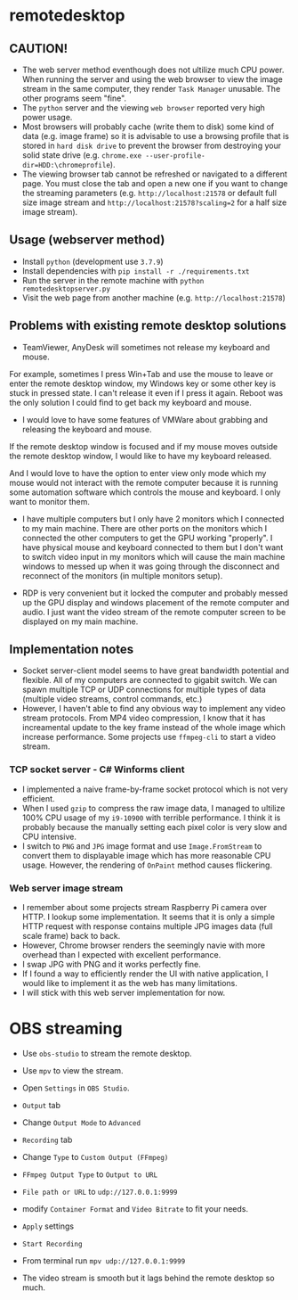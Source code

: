 # remotedesktop

## CAUTION!

- The web server method eventhough does not ultilize much CPU power. When running the server and using the web browser to view the image stream in the same computer, they render `Task Manager` unusable. The other programs seem "fine".
- The `python` server and the viewing `web browser` reported very high power usage.
- Most browsers will probably cache (write them to disk) some kind of data (e.g. image frame) so it is advisable to use a browsing profile that is stored in `hard disk drive` to prevent the browser from destroying your solid state drive (e.g. `chrome.exe --user-profile-dir=HDD:\chromeprofile`).
- The viewing browser tab cannot be refreshed or navigated to a different page. You must close the tab and open a new one if you want to change the streaming parameters (e.g. `http://localhost:21578` or default full size image stream and `http://localhost:21578?scaling=2` for a half size image stream).

## Usage (webserver method)

- Install `python` (development use `3.7.9`)
- Install dependencies with `pip install -r ./requirements.txt`
- Run the server in the remote machine with `python remotedesktopserver.py`
- Visit the web page from another machine (e.g. `http://localhost:21578`)

## Problems with existing remote desktop solutions

- TeamViewer, AnyDesk will sometimes not release my keyboard and mouse.

For example, sometimes I press Win+Tab and use the mouse to leave or enter the remote desktop window, my Windows key or some other key is stuck in pressed state. I can't release it even if I press it again. Reboot was the only solution I could find to get back my keyboard and mouse.

- I would love to have some features of VMWare about grabbing and releasing the keyboard and mouse.

If the remote desktop window is focused and if my mouse moves outside the remote desktop window, I would like to have my keyboard released.

And I would love to have the option to enter view only mode which my mouse would not interact with the remote computer because it is running some automation software which controls the mouse and keyboard. I only want to monitor them.

- I have multiple computers but I only have 2 monitors which I connected to my main machine. There are other ports on the monitors which I connected the other computers to get the GPU working "properly". I have physical mouse and keyboard connected to them but I don't want to switch video input in my monitors which will cause the main machine windows to messed up when it was going through the disconnect and reconnect of the monitors (in multiple monitors setup).

- RDP is very convenient but it locked the computer and probably messed up the GPU display and windows placement of the remote computer and audio. I just want the video stream of the remote computer screen to be displayed on my main machine.

## Implementation notes

- Socket server-client model seems to have great bandwidth potential and flexible. All of my computers are connected to gigabit switch. We can spawn multiple TCP or UDP connections for multiple types of data (multiple video streams, control commands, etc.)
- However, I haven't able to find any obvious way to implement any video stream protocols. From MP4 video compression, I know that it has increamental update to the key frame instead of the whole image which increase performance. Some projects use `ffmpeg-cli` to start a video stream.

### TCP socket server - C# Winforms client

- I implemented a naive frame-by-frame socket protocol which is not very efficient.
- When I used `gzip` to compress the raw image data, I managed to ultilize 100% CPU usage of my `i9-10900` with terrible performance. I think it is probably because the manually setting each pixel color is very slow and CPU intensive.
- I switch to `PNG` and `JPG` image format and use `Image.FromStream` to convert them to displayable image which has more reasonable CPU usage. However, the rendering of `OnPaint` method causes flickering.

### Web server image stream

- I remember about some projects stream Raspberry Pi camera over HTTP. I lookup some implementation. It seems that it is only a simple HTTP request with response contains multiple JPG images data (full scale frame) back to back.
- However, Chrome browser renders the seemingly navie with more overhead than I expected with excellent performance.
- I swap JPG with PNG and it works perfectly fine.
- If I found a way to efficiently render the UI with native application, I would like to implement it as the web has many limitations.
- I will stick with this web server implementation for now.

# OBS streaming

- Use `obs-studio` to stream the remote desktop.
- Use `mpv` to view the stream.

- Open `Settings` in `OBS Studio`.
- `Output` tab
- Change `Output Mode` to `Advanced`
- `Recording` tab
- Change `Type` to `Custom Output (FFmpeg)`
- `FFmpeg Output Type` to `Output to URL`
- `File path or URL` to `udp://127.0.0.1:9999`
- modify `Container Format` and `Video Bitrate` to fit your needs.
- `Apply` settings
- `Start Recording`

- From terminal run `mpv udp://127.0.0.1:9999`
- The video stream is smooth but it lags behind the remote desktop so much.
